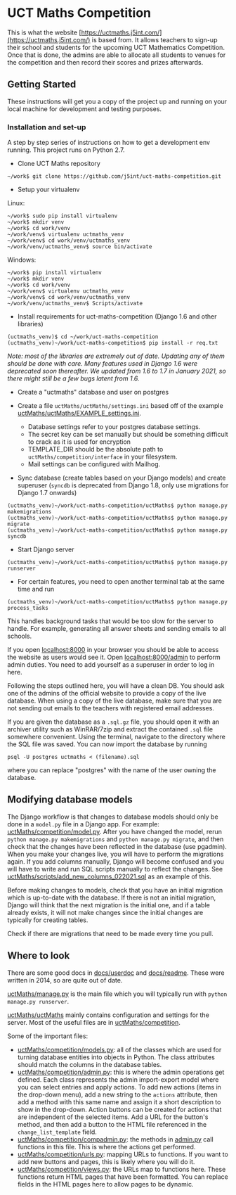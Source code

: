 # UCT Maths Competition

This is what the website [https://uctmaths.j5int.com/](https://uctmaths.j5int.com/) is based from. It allows teachers to sign-up their school and students for the upcoming UCT Mathematics Competition. Once that is done, the admins are able to allocate all students to venues for the competition and then record their scores and prizes afterwards.

## Getting Started

These instructions will get you a copy of the project up and running on your local machine for development and testing purposes. 

### Installation and set-up

A step by step series of instructions on how to get a development env running. This project runs on Python 2.7.
* Clone UCT Maths repository

```
~/work$ git clone https://github.com/j5int/uct-maths-competition.git
```

* Setup your virtualenv

Linux:

```
~/work$ sudo pip install virtualenv
~/work$ mkdir venv
~/work$ cd work/venv
~/work/venv$ virtualenv uctmaths_venv
~/work/venv$ cd work/venv/uctmaths_venv
~/work/venv/uctmaths_venv$ source bin/activate
```

Windows:

```
~/work$ pip install virtualenv
~/work$ mkdir venv
~/work$ cd work/venv
~/work/venv$ virtualenv uctmaths_venv
~/work/venv$ cd work/venv/uctmaths_venv
~/work/venv/uctmaths_venv$ Scripts/activate
```

* Install requirements for uct-maths-competition (Django 1.6 and other libraries)

```
(uctmaths_venv)$ cd ~/work/uct-maths-competition
(uctmaths_venv)~/work/uct-maths-competition$ pip install -r req.txt 
```

*Note: most of the libraries are extremely out of date. Updating any of them should be done with care. Many features used in Django 1.6 were deprecated soon thereafter. We updated from 1.6 to 1.7 in January 2021, so there might still be a few bugs latent from 1.6.*

* Create a "uctmaths" database and user on postgres

* Create a file `uctMaths/uctMaths/settings.ini` based off of the example [uctMaths/uctMaths/EXAMPLE_settings.ini](uctMaths/uctMaths/EXAMPLE_settings.ini).
    * Database settings refer to your postgres database settings.
    * The secret key can be set manually but should be something difficult to crack as it is used for encryption
    * TEMPLATE_DIR should be the absolute path to `uctMaths/competition/interface` in your filesystem.
    * Mail settings can be configured with Mailhog.

* Sync database (create tables based on your Django models) and create superuser (`syncdb` is deprecated from Django 1.8, only use migrations for Django 1.7 onwards)

```
(uctmaths_venv)~/work/uct-maths-competition/uctMaths$ python manage.py makemigrations
(uctmaths_venv)~/work/uct-maths-competition/uctMaths$ python manage.py migrate
(uctmaths_venv)~/work/uct-maths-competition/uctMaths$ python manage.py syncdb
```

* Start Django server
```
(uctmaths_venv)~/work/uct-maths-competition/uctMaths$ python manage.py runserver
```

* For certain features, you need to open another terminal tab at the same time and run
```
(uctmaths_venv)~/work/uct-maths-competition/uctMaths$ python manage.py process_tasks
```
This handles background tasks that would be too slow for the server to handle. For example, generating all answer sheets and sending emails to all schools.

If you open [localhost:8000](http://localhost:8000) in your browser you should be able to access the website as users would see it. Open [localhost:8000/admin](http://localhost:8000/admin) to perform admin duties. You need to add yourself as a superuser in order to log in here. 

Following the steps outlined here, you will have a clean DB. You should ask one of the admins of the official website to provide a copy of the live database. When using a copy of the live database, make sure that you are not sending out emails to the teachers with registered email addresses. 

If you are given the database as a `.sql.gz` file, you should open it with an archiver utility such as WinRAR/7zip and extract the contained `.sql` file somewhere convenient. Using the terminal, navigate to the directory where the SQL file was saved. You can now import the database by running
```
psql -U postgres uctmaths < (filename).sql
```
where you can replace "postgres" with the name of the user owning the database.


## Modifying database models
The Django workflow is that changes to database models should only be done in a `model.py` file in a Django app. For example: [uctMaths/competition/model.py](uctMaths/competition/model.py). After you have changed the model, rerun `python manage.py makemigrations` and `python manage.py migrate`, and then check that the changes have been reflected in the database (use pgadmin). When you make your changes live, you will have to perform the migrations again. If you add columns manually, Django will become confused and you will have to write and run SQL scripts manually to reflect the changes. See [uctMaths/scripts/add_new_columns_022021.sql](uctMaths/scripts/add_new_columns_022021.sql) as an example of this.

Before making changes to models, check that you have an initial migration which is up-to-date with the database. If there is not an initial migration, Django will think that the next migration is the initial one, and if a table already exists, it will not make changes since the initial changes are typically for creating tables.

Check if there are migrations that need to be made every time you pull.

## Where to look
There are some good docs in [docs/userdoc](docs/userdoc) and [docs/readme](docs/readme). These were written in 2014, so are quite out of date.

[uctMaths/manage.py](uctMaths/manage.py) is the main file which you will typically run with `python manage.py runserver`.

[uctMaths/uctMaths](uctMaths/uctMaths) mainly contains configuration and settings for the server. Most of the useful files are in [uctMaths/competition](uctMaths/competition).

Some of the important files:
* [uctMaths/competition/models.py](uctMaths/competition/models.py): all of the classes which are used for turning database entities into objects in Python. The class attributes should match the columns in the database tables.
* [uctMaths/competition/admin.py](uctMaths/competition/admin.py): this is where the admin operations get defined. Each class represents the admin import-export model where you can select entries and apply actions. To add new actions (items in the drop-down menu), add a new string to the `actions` attribute, then add a method with this same name and assign it a short description to show in the drop-down.
Action buttons can be created for actions that are independent of the selected items. Add a URL for the button's method, and then add a button to the HTML file referenced in the `change_list_template` field.
* [uctMaths/competition/compadmin.py](uctMaths/competition/compadmin.py): the methods in [admin.py](uctMaths/competition/admin.py) call functions in this file. This is where the actions get performed.
* [uctMaths/competition/urls.py](uctMaths/competition/urls.py): mapping URLs to functions. If you want to add new buttons and pages, this is likely where you will do it.
* [uctMaths/competition/views.py](uctMaths/competition/views.py): the URLs map to functions here. These functions return HTML pages that have been formatted. You can replace fields in the HTML pages here to allow pages to be dynamic.
